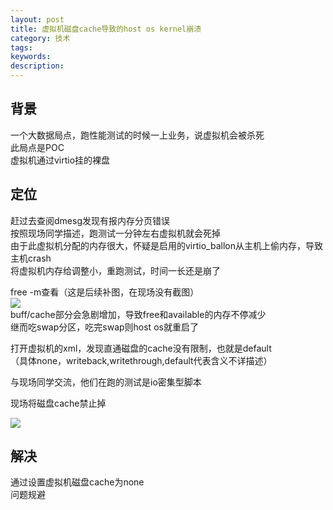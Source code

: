 ```yaml
---
layout: post
title: 虚拟机磁盘cache导致的host os kernel崩溃
category: 技术
tags: 
keywords: 
description: 
---
```


## 背景 ##

一个大数据局点，跑性能测试的时候一上业务，说虚拟机会被杀死  
此局点是POC  
虚拟机通过virtio挂的裸盘


## 定位 ##

赶过去查阅dmesg发现有报内存分页错误  
按照现场同学描述，跑测试一分钟左右虚拟机就会死掉  
由于此虚拟机分配的内存很大，怀疑是启用的virtio_ballon从主机上偷内存，导致主机crash  
将虚拟机内存给调整小，重跑测试，时间一长还是崩了

free -m查看（这是后续补图，在现场没有截图）  
![](http://i.imgur.com/A9k17Py.png)  
buff/cache部分会急剧增加，导致free和available的内存不停减少  
继而吃swap分区，吃完swap则host os就重启了  

打开虚拟机的xml，发现直通磁盘的cache没有限制，也就是default  
（具体none，writeback,writethrough,default代表含义不详描述）

与现场同学交流，他们在跑的测试是io密集型脚本  

现场将磁盘cache禁止掉  

![](http://i.imgur.com/GmjZwvC.png)


## 解决 ##

通过设置虚拟机磁盘cache为none  
问题规避


